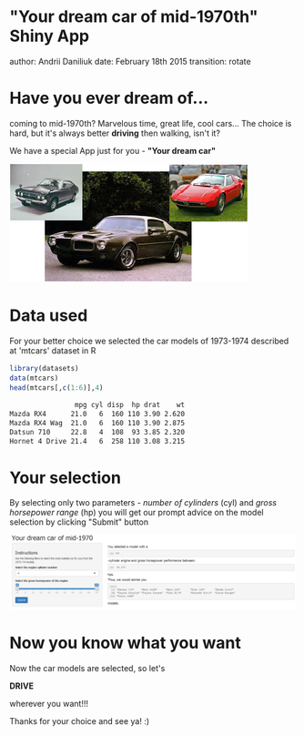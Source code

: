 "Your dream car of mid-1970th" Shiny App
========================================================
author: Andrii Daniliuk
date: February 18th 2015
transition: rotate

Have you ever dream of...
========================================================

coming to mid-1970th? Marvelous time, great life, cool 
cars... The choice is hard, but it's always better
**driving** then walking, isn't it?

We have a special App just for you - **"Your dream car"**

![alt text](cars.png)


Data used
========================================================

For your better choice we selected the car models of
1973-1974 described at 'mtcars' dataset in R


```r
library(datasets)
data(mtcars)
head(mtcars[,c(1:6)],4)
```

```
                mpg cyl disp  hp drat    wt
Mazda RX4      21.0   6  160 110 3.90 2.620
Mazda RX4 Wag  21.0   6  160 110 3.90 2.875
Datsun 710     22.8   4  108  93 3.85 2.320
Hornet 4 Drive 21.4   6  258 110 3.08 3.215
```

Your selection
========================================================

By selecting only two parameters - *number of cylinders*
(cyl) and *gross horsepower range* (hp) you will get our
prompt advice on the model selection by clicking "Submit"
button

![alt text](app.png)

Now you know what you want
========================================================

Now the car models are selected, so let's

**DRIVE**

wherever you want!!!

Thanks for your choice and see ya! :)
